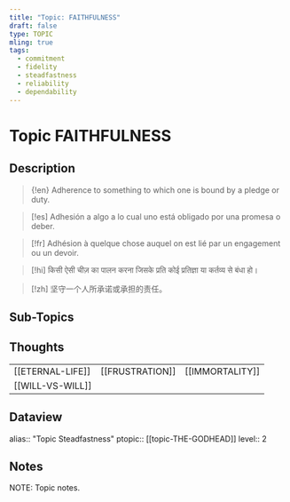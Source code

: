 ```yaml
---
title: "Topic: FAITHFULNESS"
draft: false
type: TOPIC
mling: true
tags:
  - commitment
  - fidelity
  - steadfastness
  - reliability
  - dependability
---
```

# Topic FAITHFULNESS
## Description
>{!en}
>Adherence to something to which one is bound by a pledge or duty.

>[!es]
>Adhesión a algo a lo cual uno está obligado por una promesa o deber.

>[!fr]
>Adhésion à quelque chose auquel on est lié par un engagement ou un devoir.

>[!hi]
>किसी ऐसी चीज़ का पालन करना जिसके प्रति कोई प्रतिज्ञा या कर्तव्य से बंधा हो।

>[!zh]
>坚守一个人所承诺或承担的责任。

## Sub-Topics


## Thoughts
|     |     |     |
| --- | --- | --- |
| [[ETERNAL-LIFE]] | [[FRUSTRATION]] | [[IMMORTALITY]] |
| [[WILL-VS-WILL]] |

## Dataview
alias:: "Topic Steadfastness"
ptopic:: [[topic-THE-GODHEAD]]
level:: 2

## Notes
NOTE: Topic notes.